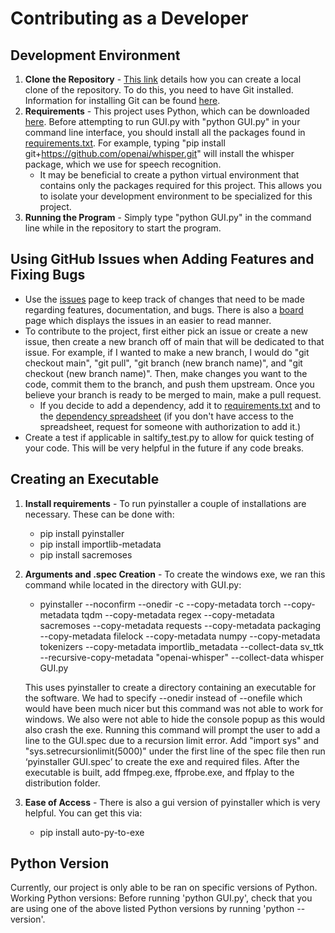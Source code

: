# Contributing as a Developer

## Development Environment
1. **Clone the Repository** - [This link](https://docs.github.com/en/repositories/creating-and-managing-repositories/cloning-a-repository) details how you can create a local clone of the repository. To do this, you need to have Git installed. Information for installing Git can be found [here](https://git-scm.com/book/en/v2/Getting-Started-Installing-Git).
2. **Requirements** - This project uses Python, which can be downloaded [here](https://www.python.org/downloads/). Before attempting to run GUI.py with "python GUI.py" in your command line interface, you should install all the packages found in [requirements.txt](https://github.com/oss-slu/SpeechTranscription/blob/userGuides/requirements.txt). For example, typing "pip install git+https://github.com/openai/whisper.git" will install the whisper package, which we use for speech recognition.
    *   It may be beneficial to create a python virtual environment that contains only the packages required for this project. This allows you to isolate your development environment to be specialized for this project.
3. **Running the Program** - Simply type "python GUI.py" in the command line while in the repository to start the program.

## Using GitHub Issues when Adding Features and Fixing Bugs

- Use the [issues](https://github.com/oss-slu/SpeechTranscription/issues) page to keep track of changes that need to be made regarding features, documentation, and bugs. There is also a [board](https://github.com/orgs/oss-slu/projects/11) page which displays the issues in an easier to read manner.
- To contribute to the project, first either pick an issue or create a new issue, then create a new branch off of main that will be dedicated to that issue. For example, if I wanted to make a new branch, I would do "git checkout main", "git pull", "git branch (new branch name)", and "git checkout (new branch name)". Then, make changes you want to the code, commit them to the branch, and push them upstream. Once you believe your branch is ready to be merged to main, make a pull request.
   *  If you decide to add a dependency, add it to [requirements.txt](https://github.com/oss-slu/SpeechTranscription/blob/userGuides/requirements.txt) and to the [dependency spreadsheet](https://docs.google.com/spreadsheets/d/1rF7BZ1AXOtmjdwhdSJLrg7la8HMRzAXMdA9WOwaqiew/edit?usp=sharing) (if you don't have access to the spreadsheet, request for someone with authorization to add it.)
- Create a test if applicable in saltify_test.py to allow for quick testing of your code. This will be very helpful in the future if any code breaks.

## Creating an Executable
1. **Install requirements** - To run pyinstaller a couple of installations are necessary. These can be done with:
   *  pip install pyinstaller
   *  pip install importlib-metadata
   *  pip install sacremoses

2. **Arguments and .spec Creation** - To create the windows exe, we ran this command while located in the directory with GUI.py:

   *  pyinstaller --noconfirm --onedir -c --copy-metadata torch --copy-metadata tqdm --copy-metadata regex --copy-metadata sacremoses --copy-metadata requests --copy-metadata packaging --copy-metadata filelock --copy-metadata numpy --copy-metadata tokenizers --copy-metadata importlib_metadata --collect-data sv_ttk --recursive-copy-metadata "openai-whisper" --collect-data whisper GUI.py

   This uses pyinstaller to create a directory containing an executable for the software. We had to specify --onedir instead of --onefile which would have been much nicer but this command was not able to work for windows. We also were not able to hide the console popup as this would also crash the exe. Running this command will prompt the user to add a line to the GUI.spec due to a recursion limit error. Add "import sys" and "sys.setrecursionlimit(5000)" under the first line of the spec file then run ‘pyinstaller GUI.spec’ to create the exe and required files. After the executable is built, add ffmpeg.exe, ffprobe.exe, and ffplay to the distribution folder.

3. **Ease of Access** - There is also a gui version of pyinstaller which is very helpful. You can get this via:
   *  pip install auto-py-to-exe
   
## Python Version
Currently, our project is only able to be ran on specific versions of Python. 
Working Python versions:
Before running 'python GUI.py', check that you are using one of the above listed Python versions by running 'python --version'.